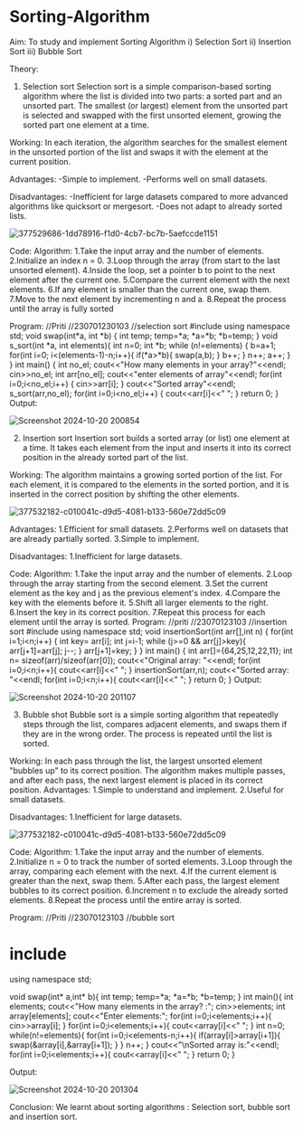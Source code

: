 # Sorting-Algorithm
Aim:
To study and implement Sorting Algorithm i) Selection Sort ii) Insertion Sort iii) Bubble Sort

Theory:
1. Selection sort
Selection sort is a simple comparison-based sorting algorithm where the list is divided into two parts: a sorted part and an unsorted part. The smallest (or largest) element from the unsorted part is selected and swapped with the first unsorted element, growing the sorted part one element at a time.

Working: In each iteration, the algorithm searches for the smallest element in the unsorted portion of the list and swaps it with the element at the current position.

Advantages: -Simple to implement. -Performs well on small datasets.

Disadvantages: -Inefficient for large datasets compared to more advanced algorithms like quicksort or mergesort. -Does not adapt to already sorted lists.

![377529686-1dd78916-f1d0-4cb7-bc7b-5aefccde1151](https://github.com/user-attachments/assets/bf983116-5f22-4703-850c-b8ad936d1114)

Code:
Algorithm:
1.Take the input array and the number of elements.
2.Initialize an index n = 0.
3.Loop through the array (from start to the last unsorted element).
4.Inside the loop, set a pointer b to point to the next element after the current one.
5.Compare the current element with the next elements.
6.If any element is smaller than the current one, swap them.
7.Move to the next element by incrementing n and a.
8.Repeat the process until the array is fully sorted

Program:
//Priti
//230701230103
//selection sort 
#include<iostream>
using namespace std;
void swap(int*a, int *b)
{
    int temp;
    temp=*a;
    *a=*b;
    *b=temp;
}
void s_sort(int *a, int elements){
    int n=0;
    int *b;
    while (n!=elements)
    {
        b=a+1;
        for(int i=0; i<(elements-1)-n;i++){
            if(*a>*b){
                swap(a,b);
            }
            b++;
        }
        n++;
        a++;
    }
}
int main()
{
    int no_el;
    cout<<"How many elements in your array?"<<endl;
    cin>>no_el;
    int arr[no_el];
    cout<<"enter elements of array"<<endl;
    for(int i=0;i<no_el;i++)
    {
        cin>>arr[i];
    }
    cout<<"Sorted array"<<endl;
    s_sort(arr,no_el);
    for(int i=0;i<no_el;i++)
    {
        cout<<arr[i]<<" ";
    }
    return 0;
}
Output:

![Screenshot 2024-10-20 200854](https://github.com/user-attachments/assets/6051cfc5-ff7b-4fca-b9ae-24a3332d8a3c)

2. Insertion sort
Insertion sort builds a sorted array (or list) one element at a time. It takes each element from the input and inserts it into its correct position in the already sorted part of the list.

Working: The algorithm maintains a growing sorted portion of the list. For each element, it is compared to the elements in the sorted portion, and it is inserted in the correct position by shifting the other elements.

![377532182-c010041c-d9d5-4081-b133-560e72dd5c09](https://github.com/user-attachments/assets/ef78a187-4f0f-4d30-b251-c16df8352482)

Advantages:
1.Efficient for small datasets.
2.Performs well on datasets that are already partially sorted.
3.Simple to implement.

Disadvantages:
1.Inefficient for large datasets.

Code:
Algorithm:
1.Take the input array and the number of elements.
2.Loop through the array starting from the second element.
3.Set the current element as the key and j as the previous element's index.
4.Compare the key with the elements before it.
5.Shift all larger elements to the right.
6.Insert the key in its correct position.
7.Repeat this process for each element until the array is sorted.
Program:
//priti
//23070123103
//insertion sort 
#include<iostream>
using namespace std;
void insertionSort(int arr[],int n)
{
    for(int i=1;i<n;i++)
    {
        int key= arr[i];
        int j=i-1;
        while (j>=0 && arr[j]>key){
            arr[j+1]=arr[j];
            j--;
        }
        arr[j+1]=key;
    }
}
int main()
{
   int arr[]={64,25,12,22,11};
   int n= sizeof(arr)/sizeof(arr[0]);
   cout<<"Original array: "<<endl;
   for(int i=0;i<n;i++){
   cout<<arr[i]<<" "; }
   insertionSort(arr,n);
   cout<<"Sorted array: "<<endl;
   for(int i=0;i<n;i++){
   cout<<arr[i]<<" "; }
   return 0;
}
Output:

![Screenshot 2024-10-20 201107](https://github.com/user-attachments/assets/b4222901-d383-4d55-944d-8be4aec9a03a)

3. Bubble shot
Bubble sort is a simple sorting algorithm that repeatedly steps through the list, compares adjacent elements, and swaps them if they are in the wrong order. The process is repeated until the list is sorted.

Working: In each pass through the list, the largest unsorted element "bubbles up" to its correct position. The algorithm makes multiple passes, and after each pass, the next largest element is placed in its correct position.
Advantages:
1.Simple to understand and implement.
2.Useful for small datasets.

Disadvantages:
1.Inefficient for large datasets.

![377532182-c010041c-d9d5-4081-b133-560e72dd5c09](https://github.com/user-attachments/assets/bee1e700-e3ed-4a24-a13b-42635681138c)

Code:
Algorithm:
1.Take the input array and the number of elements.
2.Initialize n = 0 to track the number of sorted elements.
3.Loop through the array, comparing each element with the next.
4.If the current element is greater than the next, swap them.
5.After each pass, the largest element bubbles to its correct position.
6.Increment n to exclude the already sorted elements.
8.Repeat the process until the entire array is sorted.

Program:
//Priti
//23070123103
//bubble sort 
# include<iostream>
using namespace std;

void swap(int* a,int* b){
    int temp;
    temp=*a;
    *a=*b;
    *b=temp;
}
int main(){
    int elements;
    cout<<"How many elements in the array? :";
    cin>>elements;
    int array[elements];
    cout<<"Enter elements:";
    for(int i=0;i<elements;i++){
        cin>>array[i];
    }
    for(int i=0;i<elements;i++){
        cout<<array[i]<<" ";
    }
    int n=0;
    while(n!=elements){
        for(int i=0;i<elements-n;i++){
            if(array[i]>array[i+1]){
                swap(&array[i],&array[i+1]);
            }
        }
        n++;
    }
    cout<<"\nSorted array is:"<<endl;
    for(int i=0;i<elements;i++){
        cout<<array[i]<<" ";
    }
    return 0;
}

Output:

![Screenshot 2024-10-20 201304](https://github.com/user-attachments/assets/259ec975-a138-4834-96d5-f9736a017828)

Conclusion:
We learnt about sorting algorithms : Selection sort, bubble sort and insertion sort.






